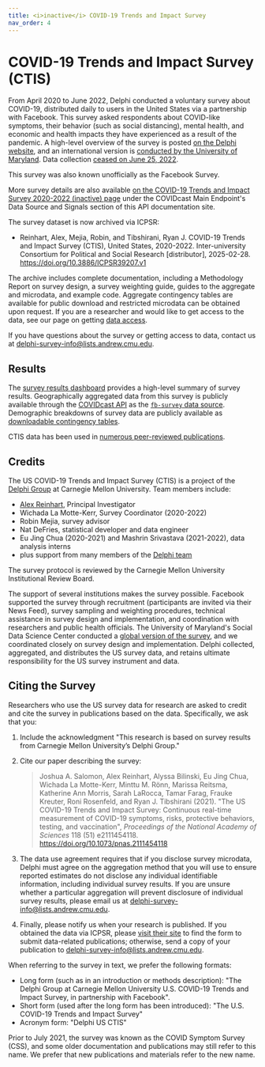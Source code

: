 ```yaml
---
title: <i>inactive</i> COVID-19 Trends and Impact Survey
nav_order: 4
---
```


# COVID-19 Trends and Impact Survey (CTIS)

From April 2020 to June 2022, Delphi conducted a voluntary survey about
COVID-19, distributed daily to users in the United States via a partnership with
Facebook. This survey asked respondents about COVID-like symptoms, their
behavior (such as social distancing), mental health, and economic and health
impacts they have experienced as a result of the pandemic. A high-level overview
of the survey is posted [on the Delphi
website](https://delphi.cmu.edu/epidemic-signals/ctis/), and an international
version is [conducted by the University of Maryland](https://covidmap.umd.edu/).
Data collection [ceased on June 25, 2022](end-of-survey.md).

This survey was also known unofficially as the Facebook Survey.

More survey details are also available [on the COVID-19 Trends and Impact Survey 2020-2022 (inactive) page](https://cmu-delphi.github.io/delphi-epidata/api/covidcast-signals/fb-survey.html) under the COVIDcast Main Endpoint's Data Source and Signals section of this API documentation site. 

The survey dataset is now archived via ICPSR:

* Reinhart, Alex, Mejia, Robin, and Tibshirani, Ryan J. COVID-19 Trends and
  Impact Survey (CTIS), United States, 2020-2022. Inter-university Consortium
  for Political and Social Research [distributor], 2025-02-28.
  <https://doi.org/10.3886/ICPSR39207.v1>

The archive includes complete documentation, including a Methodology Report on
survey design, a survey weighting guide, guides to the aggregate and microdata,
and example code. Aggregate contingency tables are available for public download
and restricted microdata can be obtained upon request. If you are a researcher
and would like to get access to the data, see our page on getting [data access](data-access.md).

If you have questions about the survey or getting access to data, contact us at
<delphi-survey-info@lists.andrew.cmu.edu>.

## Results

The [survey results dashboard](https://delphi.cmu.edu/covidcast/survey-results/)
provides a high-level summary of survey results. Geographically aggregated data
from this survey is publicly available through the [COVIDcast API](../api/covidcast.md)
as the [`fb-survey` data source](../api/covidcast-signals/fb-survey.md). Demographic breakdowns of survey
data are publicly available as [downloadable contingency tables](contingency-tables.md).

CTIS data has been used in [numerous peer-reviewed publications](publications.md).

## Credits

The US COVID-19 Trends and Impact Survey (CTIS) is a project of the [Delphi
Group](https://delphi.cmu.edu/) at Carnegie Mellon University. Team members
include:

* [Alex Reinhart](https://www.refsmmat.com/), Principal Investigator
* Wichada La Motte-Kerr, Survey Coordinator (2020-2022)
* Robin Mejia, survey advisor
* Nat DeFries, statistical developer and data engineer
* Eu Jing Chua (2020-2021) and Mashrin Srivastava (2021-2022), data analysis
  interns
* plus support from many members of the [Delphi
  team](https://delphi.cmu.edu/about/team/)

The survey protocol is reviewed by the Carnegie Mellon University Institutional
Review Board.

The support of several institutions makes the survey possible. Facebook
supported the survey through recruitment (participants are invited via their
News Feed), survey sampling and weighting procedures, technical assistance in
survey design and implementation, and coordination with researchers and public
health officials. The University of Maryland's Social Data Science Center
conducted a [global version of the survey](https://covidmap.umd.edu/), and we
coordinated closely on survey design and implementation. Delphi collected,
aggregated, and distributes the US survey data, and retains ultimate
responsibility for the US survey instrument and data.

## Citing the Survey

Researchers who use the US survey data for research are asked to credit and cite
the survey in publications based on the data. Specifically, we ask that you:

1. Include the acknowledgment "This research is based on survey results from
   Carnegie Mellon University’s Delphi Group."
2. Cite our paper describing the survey:

    > Joshua A. Salomon, Alex Reinhart, Alyssa Bilinski, Eu Jing Chua, Wichada
    > La Motte-Kerr, Minttu M. Rönn, Marissa Reitsma, Katherine Ann Morris,
    > Sarah LaRocca, Tamar Farag, Frauke Kreuter, Roni Rosenfeld, and Ryan J.
    > Tibshirani (2021). "The US COVID-19 Trends and Impact Survey: Continuous
    > real-time measurement of COVID-19 symptoms, risks, protective behaviors,
    > testing, and vaccination", *Proceedings of the National Academy of
    > Sciences* 118 (51) e2111454118. <https://doi.org/10.1073/pnas.2111454118>

3. The data use agreement requires that if you disclose survey microdata, Delphi
   must agree on the aggregation method that you will use to ensure reported
   estimates do not disclose any individual identifiable information, including
   individual survey results. If you are unsure whether a particular aggregation
   will prevent disclosure of individual survey results, please email us at
   <delphi-survey-info@lists.andrew.cmu.edu>.
4. Finally, please notify us when your research is published. If you obtained
   the data via ICPSR, please [visit their
   site](https://www.icpsr.umich.edu/web/ICPSR/studies/39207) to find the form
   to submit data-related publications; otherwise, send a copy of your
   publication to <delphi-survey-info@lists.andrew.cmu.edu>.

When referring to the survey in text, we prefer the following formats:

* Long form (such as in an introduction or methods description): "The Delphi
  Group at Carnegie Mellon University U.S. COVID-19 Trends and Impact Survey, in
  partnership with Facebook".
* Short form (used after the long form has been introduced): "The U.S. COVID-19
  Trends and Impact Survey"
* Acronym form: "Delphi US CTIS"

Prior to July 2021, the survey was known as the COVID Symptom Survey (CSS), and
some older documentation and publications may still refer to this name. We
prefer that new publications and materials refer to the new name.

